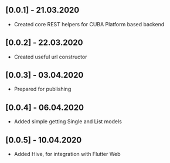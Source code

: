 ## [0.0.1] - 21.03.2020

* Created core REST helpers for CUBA Platform based backend

## [0.0.2] - 22.03.2020

* Created useful url constructor

## [0.0.3] - 03.04.2020

* Prepared for publishing

## [0.0.4] - 06.04.2020

* Added simple getting Single and List models

## [0.0.5] - 10.04.2020

* Added Hive, for integration with Flutter Web 